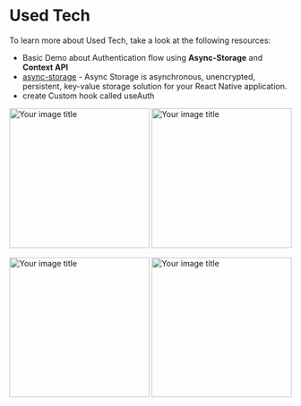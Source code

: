 # Used Tech

To learn more about Used Tech, take a look at the following resources:

- Basic Demo about Authentication flow using **Async-Storage** and **Context API**
- [async-storage](https://react-native-async-storage.github.io/async-storage/) - Async Storage is asynchronous, unencrypted, persistent, key-value storage solution for your React Native application.
- create Custom hook called useAuth
<p float="left">
<img src="https://raw.githubusercontent.com/DevJethava/RNPractice/master/src/AuthApp/img/1.png" alt="Your image title" width="250"/>
<img src="https://raw.githubusercontent.com/DevJethava/RNPractice/master/src/AuthApp/img/2.png" alt="Your image title" width="250"/>
</p>
<p float="left">
<img src="https://raw.githubusercontent.com/DevJethava/RNPractice/master/src/AuthApp/img/3.png" alt="Your image title" width="250"/>
<img src="https://raw.githubusercontent.com/DevJethava/RNPractice/master/src/AuthApp/img/4.png" alt="Your image title" width="250"/>
</p>
